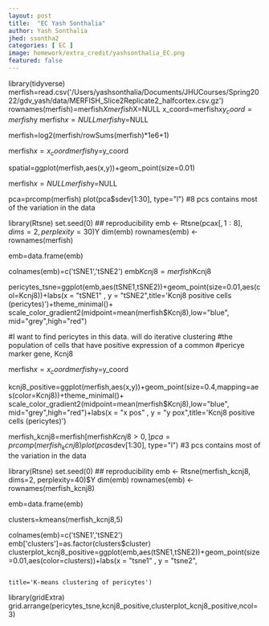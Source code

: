 ```yaml
---
layout: post
title:  "EC Yash Sonthalia"
author: Yash Sonthalia
jhed: ssontha2
categories: [ EC ]
image: homework/extra_credit/yashsonthalia_EC.png
featured: false
---
```


library(tidyverse)
merfish=read.csv('/Users/yashsonthalia/Documents/JHUCourses/Spring2022/gdv_yash/data/MERFISH_Slice2Replicate2_halfcortex.csv.gz')
rownames(merfish)=merfish$X
merfish$X=NULL
x_coord=merfish$x
y_coord=merfish$y
merfish$x=NULL
merfish$y=NULL

merfish=log2(merfish/rowSums(merfish)*1e6+1)

merfish$x=x_coord
merfish$y=y_coord

spatial=ggplot(merfish,aes(x,y))+geom_point(size=0.01)

merfish$x=NULL
merfish$y=NULL

pca=prcomp(merfish)
plot(pca$sdev[1:30], type="l")
#8 pcs contains most of the variation in the data

library(Rtsne)
set.seed(0) ## reproducibility
emb <- Rtsne(pca$x[,1:8], dims=2, perplexity=30)$Y
dim(emb)
rownames(emb) <- rownames(merfish)

emb=data.frame(emb)

colnames(emb)=c('tSNE1','tSNE2')
emb$Kcnj8=merfish$Kcnj8

pericytes_tsne=ggplot(emb,aes(tSNE1,tSNE2))+geom_point(size=0.01,aes(col=Kcnj8))+labs(x = "tSNE1" , y = "tSNE2",title='Kcnj8 positive cells (pericytes)')+theme_minimal()+ scale_color_gradient2(midpoint=mean(merfish$Kcnj8),low="blue", mid="grey",high="red")

#I want to find pericytes in this data. will do iterative clustering 
#the population of cells that have positive expression of a common 
#pericye marker gene, Kcnj8

merfish$x=x_coord
merfish$y=y_coord

kcnj8_positive=ggplot(merfish,aes(x,y))+geom_point(size=0.4,mapping=aes(color=Kcnj8))+theme_minimal()+ scale_color_gradient2(midpoint=mean(merfish$Kcnj8),low="blue", mid="grey",high="red")+labs(x = "x pos" , y = "y pox",title='Kcnj8 positive cells (pericytes)')

merfish_kcnj8=merfish[merfish$Kcnj8>0,]
pca=prcomp(merfish_kcnj8)
plot(pca$sdev[1:30], type="l")
#3 pcs contains most of the variation in the data

library(Rtsne)
set.seed(0) ## reproducibility
emb <- Rtsne(merfish_kcnj8, dims=2, perplexity=40)$Y
dim(emb)
rownames(emb) <- rownames(merfish_kcnj8)


emb=data.frame(emb)

clusters=kmeans(merfish_kcnj8,5)

colnames(emb)=c('tSNE1','tSNE2')
emb['clusters']=as.factor(clusters$cluster)
clusterplot_kcnj8_positive=ggplot(emb,aes(tSNE1,tSNE2))+geom_point(size=0.01,aes(color=clusters))+labs(x = "tsne1" , y = "tsne2", 
                                        
                                                                                                                                                                     title='K-means clustering of pericytes')
library(gridExtra)
grid.arrange(pericytes_tsne,kcnj8_positive,clusterplot_kcnj8_positive,ncol=3)



